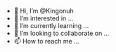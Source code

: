 - 👋 Hi, I’m @Kingonuh
- 👀 I’m interested in ...
- 🌱 I’m currently learning ...
- 💞️ I’m looking to collaborate on ...
- 📫 How to reach me ...

<!---
Kingonuh/Kingonuh is a ✨ special ✨ repository because its `README.md` (this file) appears on your GitHub profile.
You can click the Preview link to take a look at your changes.
--->
